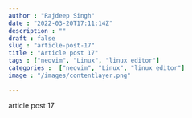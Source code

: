 ```yaml
---
author : "Rajdeep Singh"
date : "2022-03-20T17:11:14Z"
description : ""
draft : false
slug : "article-post-17"
title : "Article post 17"
tags : ["neovim", "Linux", "linux editor"]
categories :  ["neovim", "Linux", "linux editor"]
image : "/images/contentlayer.png"

---
```


article post 17